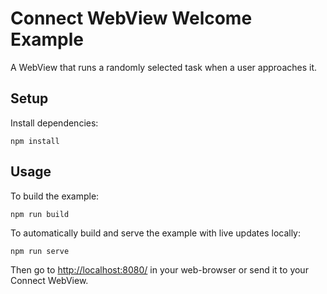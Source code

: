 # Connect WebView Welcome Example
A WebView that runs a randomly selected task when a user approaches it.

## Setup
Install dependencies:
```shell
npm install
```

## Usage
To build the example:
```shell
npm run build
```

To automatically build and serve the example with live updates locally:
```shell
npm run serve
```

Then go to [http://localhost:8080/](http://localhost:8080/) in your web-browser or send it to your Connect WebView.
